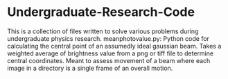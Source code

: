 # Undergraduate-Research-Code
This is a collection of files written to solve various problems during undergraduate physics research. 
meanphotovalue.py: Python code for calculating the central point of an assumedly ideal gaussian beam. Takes a weighted average of brightness value from a png or tiff file to determine central coordinates. Meant to assess movement of a beam where each image in a directory is a single frame of an overall motion.

